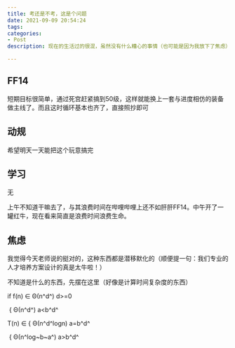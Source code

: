 ```yaml
---
title: 考还是不考，这是个问题
date: 2021-09-09 20:54:24
tags:
categories:
- Post
description: 现在的生活过的很混，虽然没有什么糟心的事情（也可能是因为我放下了焦虑），但是也实在是学不进去（或者说根本没在学）

---
```


## FF14

短期目标很简单，通过死宫赶紧搞到50级，这样就能换上一套与进度相仿的装备做主线了。而且这时循环基本也齐了，直接照抄即可

## 动规

希望明天一天能把这个玩意搞完                   

## 学习

无

上午不知道干嘛去了，与其浪费时间在哔哩哔哩上还不如肝肝FF14。中午开了一罐红牛，现在看来简直是浪费时间浪费生命。

## 焦虑

我觉得今天老师说的挺对的，这种东西都是潜移默化的（顺便提一句：我们专业的人才培养方案设计的真是太牛啦！）



不知道是什么的东西，先摆在这里（好像是计算时间复杂度的东西）

if f(n) ∈ Θ(n^d^) d>=0

​		{ Θ(n^d^) a<b^d^

T(n) ∈ { Θ(n^d^logn) a=b^d^

​		{ Θ(n^log~b~a^) a>b^d^
